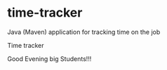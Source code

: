 # time-tracker
Java (Maven) application for tracking time on the job

Time tracker

Good Evening big Students!!!

